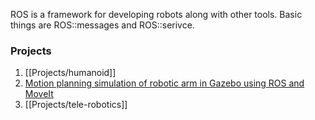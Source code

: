 ROS is a framework for developing robots along with other tools. Basic things are ROS::messages and ROS::serivce.

### Projects
1. [[Projects/humanoid]]
2. [Motion planning simulation of robotic arm in Gazebo using ROS and MoveIt](https://github.com/ajaygunalan/robotic_arm)
3. [[Projects/tele-robotics]]

